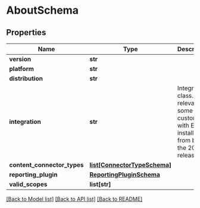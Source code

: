 # AboutSchema

## Properties
Name | Type | Description | Notes
------------ | ------------- | ------------- | -------------
**version** | **str** |  | 
**platform** | **str** |  | 
**distribution** | **str** |  | [optional] 
**integration** | **str** | Integration class. Only relevant to some customers with Engine installations from before the 2015 release. | [optional] 
**content_connector_types** | [**list[ConnectorTypeSchema]**](ConnectorTypeSchema.md) |  | [optional] 
**reporting_plugin** | [**ReportingPluginSchema**](ReportingPluginSchema.md) |  | [optional] 
**valid_scopes** | **list[str]** |  | [optional] 

[[Back to Model list]](../README.md#documentation-for-models) [[Back to API list]](../README.md#documentation-for-api-endpoints) [[Back to README]](../README.md)

